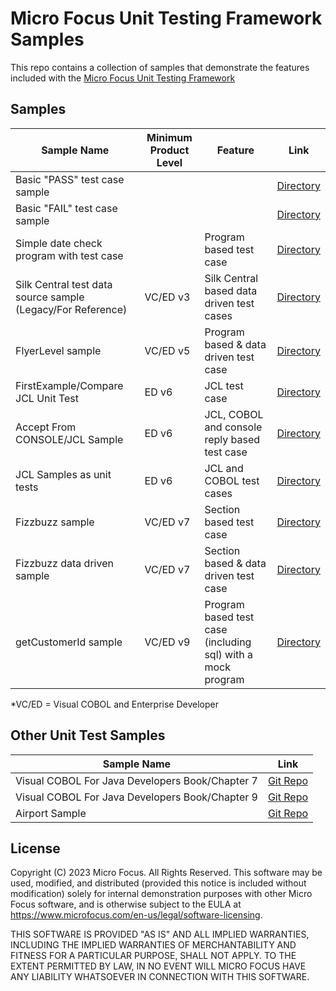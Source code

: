 # Micro Focus Unit Testing Framework Samples

This repo contains a collection of samples that demonstrate the features included with the [Micro Focus Unit Testing Framework](https://www.microfocus.com/documentation/enterprise-developer/ed80/ED-Eclipse/index.html?t=GUID-56868D50-F836-4FA3-9255-8BCE6F895D1B.html)


## Samples

| Sample Name                                                 | Minimum Product Level | Feature                                                     | Link                                |
| ----------------------------------------------------------- | --------------------- | ----------------------------------------------------------- | ----------------------------------- |
| Basic "PASS" test case sample                               |                       |                                                             | [Directory](MyFirstTest/)           |
| Basic "FAIL" test case sample                               |                       |                                                             | [Directory](MyFirstFail/)           |
| Simple date check program with test case                    |                       | Program based test case                                     | [Directory](DateCheck/)             |
| Silk Central test data source sample (Legacy/For Reference) | VC/ED v3              | Silk Central based data driven test cases                   | [Directory](SilkCentral-Sample/)    |
| FlyerLevel sample                                           | VC/ED v5              | Program based & data driven test case                       | [Directory](FlyerLevel/)            |
| FirstExample/Compare JCL Unit Test                          | ED v6                 | JCL test case                                               | [Directory](ed_jcl_sample/)         |
| Accept From CONSOLE/JCL Sample                              | ED v6                 | JCL, COBOL and console reply based test case                | [Directory](ed_jcl_cobol_reply/)    |
| JCL Samples as unit tests                                   | ED v6                 | JCL and COBOL test cases                                    | [Directory](ed_jcl_cobol_examples/) |
| Fizzbuzz sample                                             | VC/ED v7              | Section based test case                                     | [Directory](mfupp_fizzbuzz/)        |
| Fizzbuzz data driven sample                                 | VC/ED v7              | Section based & data driven test case                       | [Directory](mfupp_fizzbuzz_dd/)     |
| getCustomerId sample                                        | VC/ED v9              | Program based test case (including sql) with a mock program | [Directory](mfupp_getCustomerId/)   |

*VC/ED = Visual COBOL and Enterprise Developer

## Other Unit Test Samples

| Sample Name                                     | Link                                                                                                            |
| ----------------------------------------------- | --------------------------------------------------------------------------------------------------------------- |
| Visual COBOL For Java Developers Book/Chapter 7 | [Git Repo](https://github.com/MicroFocus/visual-cobol-for-java-developers-book/tree/master/chapter-07/MFUnit)   |
| Visual COBOL For Java Developers Book/Chapter 9 | [Git Repo](https://github.com/MicroFocus/visual-cobol-for-java-developers-book/tree/master/chapter-09/complete) |
| Airport Sample                                  | [Git Repo](https://github.com/MicroFocus/Airport-Sample)                                                        |


## License
Copyright (C) 2023 Micro Focus. All Rights Reserved. This software may be used, modified, and distributed (provided this notice is included without modification) solely for internal demonstration purposes with other Micro Focus software, and is otherwise subject to the EULA at https://www.microfocus.com/en-us/legal/software-licensing.

THIS SOFTWARE IS PROVIDED "AS IS" AND ALL IMPLIED WARRANTIES, INCLUDING THE IMPLIED WARRANTIES OF MERCHANTABILITY AND FITNESS FOR A PARTICULAR PURPOSE, SHALL NOT APPLY. TO THE EXTENT PERMITTED BY LAW, IN NO EVENT WILL MICRO FOCUS HAVE ANY LIABILITY WHATSOEVER IN CONNECTION WITH THIS SOFTWARE.